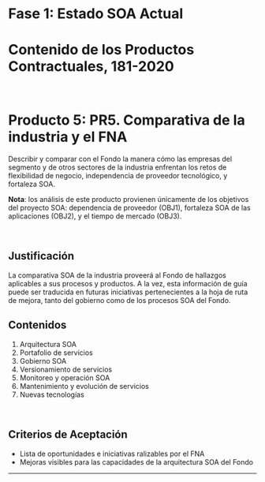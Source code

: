 # Fase 1: Estado SOA Actual
# Contenido de los Productos Contractuales, 181-2020

<br>

# Producto 5: PR5. Comparativa de la industria y el FNA
Describir y comparar con el Fondo la manera cómo las empresas del segmento y de otros sectores de la industria enfrentan los retos de flexibilidad de negocio, independencia de proveedor tecnológico, y fortaleza SOA.

**Nota**: los análisis de este producto provienen únicamente de los objetivos del proyecto SOA: dependencia de proveedor (OBJ1), fortaleza SOA de las aplicaciones (OBJ2), y el tiempo de mercado (OBJ3).

<br>

## Justificación
La comparativa SOA de la industria proveerá al Fondo de hallazgos aplicables a sus procesos y productos. A la vez, esta información de guía puede ser traducida en futuras iniciativas pertenecientes a la hoja de ruta de mejora, tanto del gobierno como de los procesos SOA del Fondo.

## Contenidos
1. Arquitectura SOA
1. Portafolio de servicios
1. Gobierno SOA
1. Versionamiento de servicios
1. Monitoreo y operación SOA
1. Mantenimiento y evolución de servicios
1. Nuevas tecnologías

<br>

## Criterios de Aceptación

* Lista de oportunidades e iniciativas ralizables por el FNA
* Mejoras visibles para las capacidades de la arquitectura SOA del Fondo

*** 
